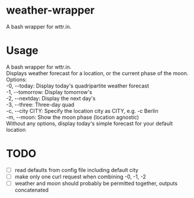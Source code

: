 # weather-wrapper
A bash wrapper for wttr.in.

# Usage
A bash wrapper for wttr.in.  
Displays weather forecast for a location, or the current phase of the moon.  
Options:  
  -0, --today:     Display today's quadripartite weather forecast  
  -1, --tomorrow:  Display tomorrow's  
  -2, --nextday:   Display the next day's  
  -3, --three:     Three-day quad  
  -c, --city CITY: Specify the location city as CITY, e.g. -c Berlin  
  -m, --moon:      Show the moon phase (location agnostic)  
Without any options, display today's simple forecast for your default location  

# TODO
- [ ] read defaults from config file including default city
- [ ] make only one curl request when combining -0, -1, -2
- [ ] weather and moon should probably be permitted together, outputs concatenated
